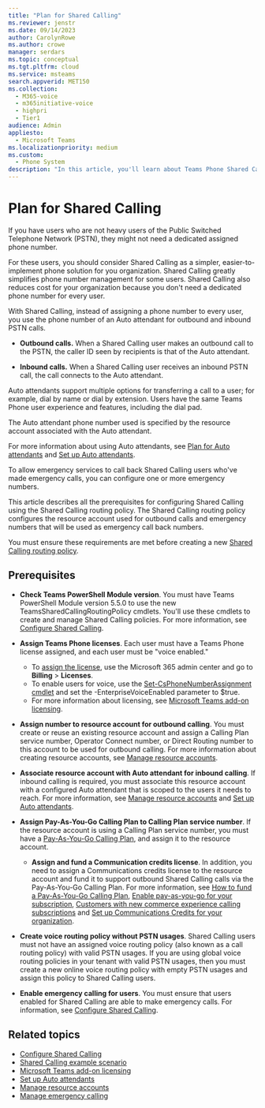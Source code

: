 ```yaml
---
title: "Plan for Shared Calling"
ms.reviewer: jenstr
ms.date: 09/14/2023
author: CarolynRowe
ms.author: crowe
manager: serdars
ms.topic: conceptual
ms.tgt.pltfrm: cloud
ms.service: msteams
search.appverid: MET150
ms.collection: 
  - M365-voice
  - m365initiative-voice
  - highpri
  - Tier1
audience: Admin
appliesto: 
  - Microsoft Teams
ms.localizationpriority: medium
ms.custom: 
  - Phone System
description: "In this article, you'll learn about Teams Phone Shared Calling."
---
```


# Plan for Shared Calling

If you have users who are not heavy users of the Public Switched Telephone Network (PSTN), they might not need a dedicated assigned phone number.

For these users, you should consider Shared Calling as a simpler, easier-to-implement phone solution for you organization. Shared Calling greatly simplifies phone number management for some users. Shared Calling also reduces cost for your organization because you don't need a dedicated phone number for every user.

With Shared Calling, instead of assigning a phone number to every user, you use the phone number of an Auto attendant for outbound and inbound PSTN calls.

- **Outbound calls.** When a Shared Calling user makes an outbound call to the PSTN, the caller ID seen by recipients is that of the Auto attendant.

- **Inbound calls.** When a Shared Calling user receives an inbound PSTN call, the call connects to the Auto attendant.

Auto attendants support multiple options for transferring a call to a user; for example, dial by name or dial by extension. Users have the same Teams Phone user experience and features, including the dial pad.

The Auto attendant phone number used is specified by the resource account associated with the Auto attendant.

For more information about using Auto attendants, see [Plan for Auto attendants](plan-auto-attendant-call-queue.md) and [Set up Auto attendants](create-a-phone-system-auto-attendant.md).

To allow emergency services to call back Shared Calling users who've made emergency calls, you can configure one or more emergency numbers.

This article describes all the prerequisites for configuring Shared Calling using the Shared Calling routing policy. The Shared Calling routing policy configures the resource account used for outbound calls and emergency numbers that will be used as emergency call back numbers.

You must ensure these requirements are met before creating a new [Shared Calling routing policy](shared-calling-setup.md).  

## Prerequisites

- **Check Teams PowerShell Module version**. You must have Teams PowerShell Module version 5.5.0 to use the new TeamsSharedCallingRoutingPolicy cmdlets. You'll use these cmdlets to create and manage Shared Calling policies. For more information, see [Configure Shared Calling](shared-calling-setup.md).

- **Assign Teams Phone licenses**. Each user must have a Teams Phone license assigned, and each user must be "voice enabled."
  - To [assign the license](/microsoft-365/admin/manage/assign-licenses-to-users), use the Microsoft 365 admin center and go to **Billing** > **Licenses**.
  - To enable users for voice, use the [Set-CsPhoneNumberAssignment cmdlet](/powershell/module/teams/set-csphonenumberassignment) and set the -EnterpriseVoiceEnabled parameter to $true.
  - For more information about licensing, see [Microsoft Teams add-on licensing](./teams-add-on-licensing/microsoft-teams-add-on-licensing.md).

- **Assign number to resource account for outbound calling**. You must create or reuse an existing resource account and assign a Calling Plan service number, Operator Connect number, or Direct Routing number to this account to be used for outbound calling. For more information about creating resource accounts, see [Manage resource accounts](manage-resource-accounts.md).

- **Associate resource account with Auto attendant for inbound calling**. If inbound calling is required, you must associate this resource account with a configured Auto attendant that is scoped to the users it needs to reach. For more information, see [Manage resource accounts](manage-resource-accounts.md) and [Set up Auto attendants](create-a-phone-system-auto-attendant.md).

- **Assign Pay-As-You-Go Calling Plan to Calling Plan service number**. If the resource account is using a Calling Plan service number, you must have a [Pay-As-You-Go Calling Plan](calling-plans-for-office-365.md#pay-as-you-go-calling-plan), and assign it to the resource account.
  - **Assign and fund a Communication credits license**. In addition, you need to assign a Communications credits license to the resource account and fund it to support outbound Shared Calling calls via the Pay-As-You-Go Calling Plan. For more information, see [How to fund a Pay-As-You-Go Calling Plan](calling-plans-for-office-365.md#how-to-fund-a-pay-as-you-go-calling-plan), [Enable pay-as-you-go for your subscription](/microsoft-365/commerce/subscriptions/manage-pay-as-you-go-services.md), [Customers with new commerce experience calling subscriptions](what-are-communications-credits.md#customers-with-new-commerce-experience-calling-subscriptions) and [Set up Communications Credits for your organization](set-up-communications-credits-for-your-organization.md).

- **Create voice routing policy without PSTN usages**. Shared Calling users must not have an assigned voice routing policy (also known as a call routing policy) with valid PSTN usages. If you are using global voice routing policies in your tenant with valid PSTN usages, then you must create a new online voice routing policy with empty PSTN usages and assign this policy to Shared Calling users.

- **Enable emergency calling for users**. You must ensure that users enabled for Shared Calling are able to make emergency calls. For information, see [Configure Shared Calling](shared-calling-setup.md).

## Related topics

- [Configure Shared Calling](shared-calling-setup.md)
- [Shared Calling example scenario](shared-calling-scenario.md)
- [Microsoft Teams add-on licensing](./teams-add-on-licensing/microsoft-teams-add-on-licensing.md)
- [Set up Auto attendants](create-a-phone-system-auto-attendant.md)
- [Manage resource accounts](manage-resource-accounts.md)
- [Manage emergency calling](what-are-emergency-locations-addresses-and-call-routing.md)
